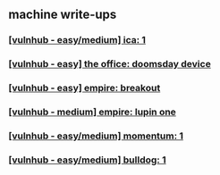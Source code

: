 machine write-ups
-----------------

### [[vulnhub - easy/medium] ica: 1](./writeups/ica-1.md)

### [[vulnhub - easy] the office: doomsday device](./writeups/the-office-doomsday-device.md)

### [[vulnhub - easy] empire: breakout](./writeups/empire-breakout.md)

### [[vulnhub - medium] empire: lupin one](./writeups/empire-lupin-one.md)

### [[vulnhub - easy/medium] momentum: 1](./writeups/momentum-1.md)

### [[vulnhub - easy/medium] bulldog: 1](./writeups/bulldog-1.md)
